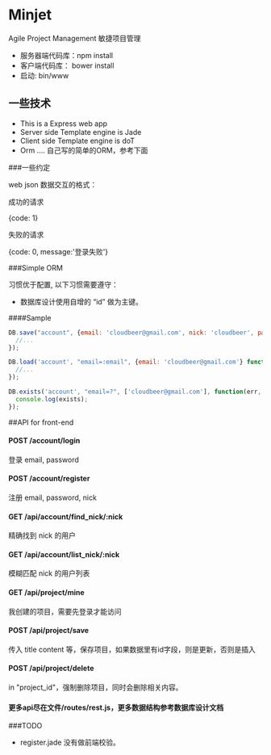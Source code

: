 Minjet
======

Agile Project Management 敏捷项目管理

* 服务器端代码库：npm install
* 客户端代码库： bower install
* 启动: bin/www

## 一些技术

* This is a Express web app
* Server side Template engine is Jade
* Client side Template engine is doT
* Orm .... 自己写的简单的ORM，参考下面


###一些约定

web json 数据交互的格式：

成功的请求

{code: 1}

失败的请求

{code: 0, message:'登录失败'} 


###Simple ORM 

习惯优于配置, 以下习惯需要遵守：
* 数据库设计使用自增的 “id” 做为主键。


####Sample

```javascript
DB.save("account", {email: 'cloudbeer@gmail.com', nick: 'cloudbeer', password: '1111'}, function(err, account){
  //...
});

DB.load('account', "email=:email", {email: 'cloudbeer@gmail.com'} function(error, account){
  //...
});

DB.exists('account', "email=?", ['cloudbeer@gmail.com'], function(err, exists){
  console.log(exists);
});

```

##API for front-end
#### POST /account/login

 登录 email, password

#### POST /account/register

 注册 email, password, nick

#### GET /api/account/find_nick/:nick

精确找到 nick 的用户

#### GET /api/account/list_nick/:nick

模糊匹配 nick 的用户列表

#### GET /api/project/mine

我创建的项目，需要先登录才能访问

#### POST /api/project/save

传入 title content 等，保存项目，如果数据里有id字段，则是更新，否则是插入

#### POST /api/project/delete

in "project_id"，强制删除项目，同时会删除相关内容。


#### 更多api尽在文件/routes/rest.js，更多数据结构参考数据库设计文档


###TODO
* register.jade 没有做前端校验。